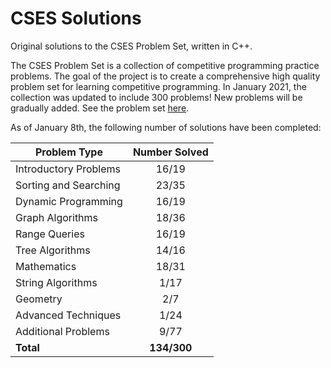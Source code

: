# CSES Solutions

Original solutions to the CSES Problem Set, written in C++.

The CSES Problem Set is a collection of competitive programming practice problems. The goal of the project is to create a comprehensive high quality problem set for learning competitive programming. In January 2021, the collection was updated to include 300 problems! New problems will be gradually added. See the problem set [here](https://cses.fi/problemset/).

As of January 8th, the following number of solutions have been completed:

| Problem Type          | Number Solved |
|-----------------------|:-------------:|
| Introductory Problems |     16/19     |
| Sorting and Searching |     23/35     |
| Dynamic Programming   |     16/19     |
| Graph Algorithms      |     18/36     |
| Range Queries         |     16/19     |
| Tree Algorithms       |     14/16     |
| Mathematics           |     18/31     |
| String Algorithms     |      1/17     |
| Geometry              |      2/7      |
| Advanced Techniques   |      1/24     |
| Additional Problems   |      9/77     |
| **Total**             |  **134/300**  |
